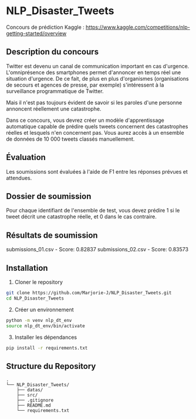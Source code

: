 # NLP_Disaster_Tweets

Concours de prédiction Kaggle : https://www.kaggle.com/competitions/nlp-getting-started/overview


## Description du concours

Twitter est devenu un canal de communication important en cas d'urgence.
L'omniprésence des smartphones permet d'annoncer en temps réel une situation d'urgence. De ce fait, de plus en plus d'organismes (organisations de secours et agences de presse, par exemple) s'intéressent à la surveillance programmatique de Twitter.

Mais il n'est pas toujours évident de savoir si les paroles d'une personne annoncent réellement une catastrophe. 

Dans ce concours, vous devrez créer un modèle d'apprentissage automatique capable de prédire quels tweets concernent des catastrophes réelles et lesquels n'en concernent pas. 
Vous aurez accès à un ensemble de données de 10 000 tweets classés manuellement. 


## Évaluation

Les soumissions sont évaluées à l'aide de F1 entre les réponses prévues et attendues.


## Dossier de soumission

Pour chaque identifiant de l'ensemble de test, vous devez prédire 1 si le tweet décrit une catastrophe réelle, et 0 dans le cas contraire.


## Résultats de soumission

submissions_01.csv - Score: 0.82837
submissions_02.csv - Score: 0.83573


## Installation

1. Cloner le repository

```bash
git clone https://github.com/Marjorie-J/NLP_Disaster_Tweets.git
cd NLP_Disaster_Tweets
```

2. Créer un environnement

```bash
python -m venv nlp_dt_env
source nlp_dt_env/bin/activate
```

3. Installer les dépendances

```bash
pip install -r requirements.txt
```


## Structure du Repository

```
.
└── NLP_Disaster_Tweets/
    ├── datas/
    ├── src/
    ├── .gitignore
    ├── README.md
    └── requirements.txt